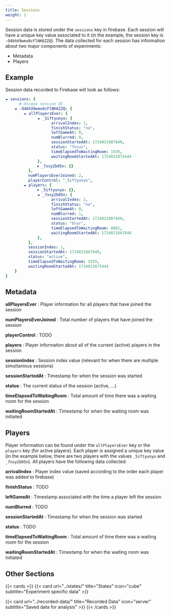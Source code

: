 ```yaml
---
title: Sessions
weight: 1
---
```

<!-- Page Specific Styling -->
<style>
  a {
    text-decoration: none !important;
  }
  a mark {
    font-size: 1.25em;
    color: white;
  }
</style>

<!-- Page Content -->
Session data is stored under the `sessions` key in firebase. Each session will have a unique key
value associated to it (in the example, the session key is `-O4bhX9wmx0cFlNK6ZZQ`). The data
collected for each session has information about two major components of experiments:
- [Metadata](#metadata)
- [Players](#players)

## Example

Session data recorded to Firebase will look as follows:

```yaml
🞃 sessions: {
      # Unique session ID
    🞃 -O4bhX9wmx0cFlNK6ZZQ: {
        🞃 allPlayersEver: {
              🞃 _5iftyunyo: {
                    arrivalIndex: 1,
                    finishStatus: "na",
                    leftGameAt: 0,
                    numBlurred: 0,
                    sessionStartedAt: 1724021887840,
                    status: "focus",
                    timeElapsedToWaitingRoom: 1939,
                    waitingRoomStartedAt: 1724021875444
              },
              🞂 _7xsy2b05n: {}
          },
          numPlayersEverJoined: 2,
          playerControl: "_5iftyunyo",
        🞃 players: {
              🞂 _5iftyunyo: {},
              🞃 _7xsy2b05n: {
                    arrivalIndex: 2,
                    finishStatus: "na",
                    leftGameAt: 0,
                    numBlurred: 1,
                    sessionStartedAt: 1724021887840,
                    status: "blur",
                    timeElapsedToWaitingRoom: 8881,
                    waitingRoomStartedAt: 1724021887840
              },
          },
          sessionIndex: 1,
          sessionStartedAt: 1724021887840,
          status: "active",
          timeElapsedToWaitingRoom: 1939,
          waitingRoomStartedAt: 1724021875444
    }
}
```

<!-- Metadata information collected for each session -->
## Metadata

**allPlayersEver**
: Player information for all players that have joined the session

**numPlayersEverJoined**
: Total number of players that have joined the session

**playerControl**
: TODO

**players**
: Player information about all of the current (active) players in the session

**sessionIndex**
: Session index value (relevant for when there are multiple simultanious sessions)

**sessionStartedAt**
: Timestamp for when the session was started

**status**
: The current status of the session (active, ...)

**timeElapsedToWaitingRoom**
: Total amount of time there was a waiting room for the session

**waitingRoomStartedAt**
: Timestamp for when the waiting room was initiated


<!-- Information about player data -->
## Players

Player information can be found under the `allPlayersEver` key or the `players` key (for active
players). Each player is assigned a unique key value (in the example below, there are two players
with the values `_5iftyunyo` and `_7xsy2b05n`). All players have the following data collected:

**arrivalIndex**
: Player index value (saved according to the order each player was added to firebase)

**finishStatus**
: TODO

**leftGameAt**
: Timestamp associated with the time a player left the session

**numBlurred**
: TODO

**sessionStartedAt**
: Timestamp for when the session was started

**status**
: TODO

**timeElapsedToWaitingRoom**
: Total amount of time there was a waiting room for the session

**waitingRoomStartedAt**
: Timestamp for when the waiting room was initiated


<!-- Links to other sections -->
## Other Sections

{{< cards >}}
  {{< card
    url="../states/"
    title="States"
    icon="cube"
    subtitle="Experiment specific data"
    >}}

  {{< card
    url="../recorded-data/"
    title="Recorded Data"
    icon="server"
    subtitle="Saved data for analysis"
    >}}
{{< /cards >}}
